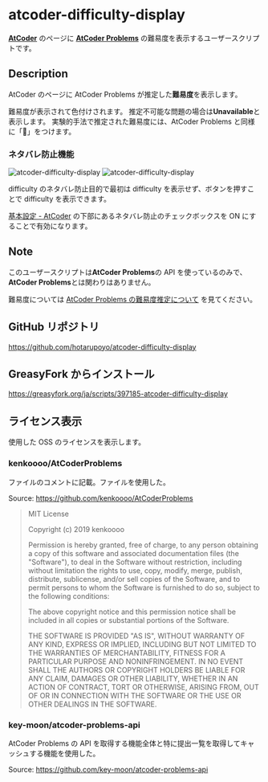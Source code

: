 # atcoder-difficulty-display

[**AtCoder**](https://atcoder.jp/) のページに [**AtCoder Problems**](https://kenkoooo.com/atcoder/) の難易度を表示するユーザースクリプトです。

## Description

AtCoder のページに AtCoder Problems が推定した**難易度**を表示します。

難易度が表示されて色付けされます。
推定不可能な問題の場合は**Unavailable**と表示します。
実験的手法で推定された難易度には、AtCoder Problems と同様に「🧪」をつけます。

### ネタバレ防止機能

![atcoder-difficulty-display](https://raw.githubusercontent.com/hotarupoyo/atcoder-difficulty-display/master/img/config1.png)
![atcoder-difficulty-display](https://raw.githubusercontent.com/hotarupoyo/atcoder-difficulty-display/master/img/config2.png)

difficulty のネタバレ防止目的で最初は difficulty を表示せず、ボタンを押すことで difficulty を表示できます。

[基本設定 \- AtCoder](https://atcoder.jp/settings) の下部にあるネタバレ防止のチェックボックスを ON にすることで有効になります。

## Note

このユーザースクリプトは**AtCoder Problems**の API を使っているのみで、**AtCoder Problems**とは関わりはありません。

難易度については [AtCoder Problems の難易度推定について](http://pepsin-amylase.hatenablog.com/entry/atcoder-problems-difficulty) を見てください。

## GitHub リポジトリ

<https://github.com/hotarupoyo/atcoder-difficulty-display>

## GreasyFork からインストール

<https://greasyfork.org/ja/scripts/397185-atcoder-difficulty-display>

## ライセンス表示

使用した OSS のライセンスを表示します。

### kenkoooo/AtCoderProblems

ファイルのコメントに記載。ファイルを使用した。

Source: <https://github.com/kenkoooo/AtCoderProblems>

> MIT License
>
> Copyright (c) 2019 kenkoooo
>
> Permission is hereby granted, free of charge, to any person obtaining a copy
> of this software and associated documentation files (the "Software"), to deal
> in the Software without restriction, including without limitation the rights
> to use, copy, modify, merge, publish, distribute, sublicense, and/or sell
> copies of the Software, and to permit persons to whom the Software is
> furnished to do so, subject to the following conditions:
>
> The above copyright notice and this permission notice shall be included in all
> copies or substantial portions of the Software.
>
> THE SOFTWARE IS PROVIDED "AS IS", WITHOUT WARRANTY OF ANY KIND, EXPRESS OR
> IMPLIED, INCLUDING BUT NOT LIMITED TO THE WARRANTIES OF MERCHANTABILITY,
> FITNESS FOR A PARTICULAR PURPOSE AND NONINFRINGEMENT. IN NO EVENT SHALL THE
> AUTHORS OR COPYRIGHT HOLDERS BE LIABLE FOR ANY CLAIM, DAMAGES OR OTHER
> LIABILITY, WHETHER IN AN ACTION OF CONTRACT, TORT OR OTHERWISE, ARISING FROM,
> OUT OF OR IN CONNECTION WITH THE SOFTWARE OR THE USE OR OTHER DEALINGS IN THE
> SOFTWARE.

### key-moon/atcoder-problems-api

AtCoder Problems の API を取得する機能全体と特に提出一覧を取得してキャッシュする機能を使用した。

Source: <https://github.com/key-moon/atcoder-problems-api>

